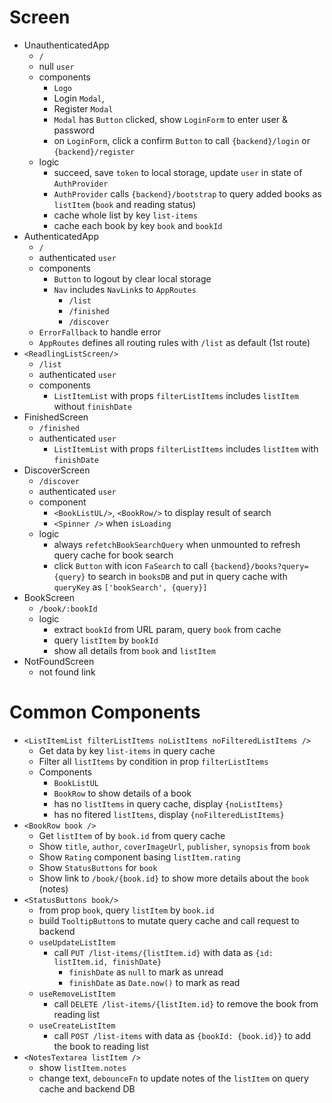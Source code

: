 # Screen

- UnauthenticatedApp
  - `/`
  - null `user`
  - components
    - `Logo`
    - Login `Modal`,
    - Register `Modal`
    - `Modal` has `Button` clicked, show `LoginForm` to enter user & password
    - on `LoginForm`, click a confirm `Button` to call `{backend}/login` or `{backend}/register`
  - logic
    - succeed, save `token` to local storage, update `user` in state of `AuthProvider`
    - `AuthProvider` calls `{backend}/bootstrap` to query added books as `listItem` (`book` and reading status)
    - cache whole list by key `list-items`
    - cache each book by key `book` and `bookId`
- AuthenticatedApp
  - `/`
  - authenticated `user`
  - components
    - `Button` to logout by clear local storage
    - `Nav` includes `NavLink`s to `AppRoutes`
      - `/list`
      - `/finished`
      - `/discover`
  - `ErrorFallback` to handle error
  - `AppRoutes` defines all routing rules with `/list` as default (1st route)
- `<ReadlingListScreen/>`
  - `/list`
  - authenticated `user`
  - components
    - `ListItemList` with props `filterListItems` includes `listItem` without `finishDate`
- FinishedScreen
  - `/finished`
  - authenticated `user`
    - `ListItemList` with props `filterListItems` includes `listItem` with `finishDate`
- DiscoverScreen
  - `/discover`
  - authenticated `user`
  - component
    - `<BookListUL/>`, `<BookRow/>` to display result of search
    - `<Spinner />` when `isLoading`
  - logic
    - always `refetchBookSearchQuery` when unmounted to refresh query cache for book search
    - click `Button` with icon `FaSearch` to call `{backend}/books?query={query}` to search in `booksDB` and put in query cache with `queryKey` as `['bookSearch', {query}]`
- BookScreen
  - `/book/:bookId`
  - logic
    - extract `bookId` from URL param, query `book` from cache
    - query `listItem` by `bookId`
    - show all details from `book` and `listItem`
- NotFoundScreen
  - not found link

# Common Components

- `<ListItemList filterListItems noListItems noFilteredListItems />`
  - Get data by key `list-items` in query cache
  - Filter all `listItems` by condition in prop `filterListItems`
  - Components
    - `BookListUL`
    - `BookRow` to show details of a book
    - has no `listItems` in query cache, display `{noListItems}`
    - has no fitered `listItems`, display `{noFilteredListItems}`
- `<BookRow book />`
  - Get `listItem` of by `book.id` from query cache
  - Show `title`, `author`, `coverImageUrl`, `publisher`, `synopsis` from `book`
  - Show `Rating` component basing `listItem.rating`
  - Show `StatusButtons` for `book`
  - Show link to `/book/{book.id}` to show more details about the `book` (notes)
- `<StatusButtons book/>`
  - from prop `book`, query `listItem` by `book.id`
  - build `TooltipButton`s to mutate query cache and call request to backend
  - `useUpdateListItem`
    - call `PUT /list-items/{listItem.id}` with data as `{id: listItem.id, finishDate}`
      - `finishDate` as `null` to mark as unread
      - `finishDate` as `Date.now()` to mark as read
  - `useRemoveListItem`
    - call `DELETE /list-items/{listItem.id}` to remove the book from reading list
  - `useCreateListItem`
    - call `POST /list-items` with data as `{bookId: {book.id}}` to add the book to reading list
- `<NotesTextarea listItem />`
  - show `listItem.notes`
  - change text, `debounceFn` to update notes of the `listItem` on query cache and backend DB
